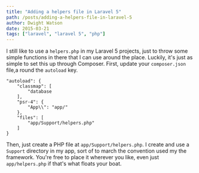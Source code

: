 ```yaml
---
title: "Adding a helpers file in Laravel 5"
path: /posts/adding-a-helpers-file-in-laravel-5
author: Dwight Watson
date: 2015-03-21
tags: ["laravel", "laravel 5", "php"]
---
```


I still like to use a `helpers.php` in my Laravel 5 projects, just to throw some simple functions in there that I can use around the place. Luckily, it's just as simple to set this up through Composer. First, update your `composer.json` file,a round the `autoload` key.

    "autoload": {
        "classmap": [
            "database
        ],
        "psr-4": {
            "App\\": "app/"
        },
        "files": [
            "app/Support/helpers.php"
        ]
    }

Then, just create a PHP file at `app/Support/helpers.php`. I create and use a `Support` directory in my app, sort of to march the convention used my the framework. You're free to place it wherever you like, even just `app/helpers.php` if that's what floats your boat.
